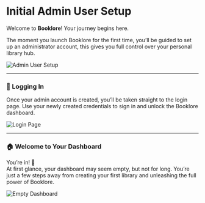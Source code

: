 # Initial Admin User Setup

Welcome to **Booklore**! Your journey begins here.

The moment you launch Booklore for the first time, you’ll be guided to set up an administrator account, this gives you full control over your personal library hub.

![Admin User Setup](/img/initial-setup/admin-user.jpg)

---

### 🔐 Logging In

Once your admin account is created, you’ll be taken straight to the login page. Use your newly created credentials to sign in and unlock the Booklore dashboard.

![Login Page](/img/initial-setup/login.jpg)

---

### 🏠 Welcome to Your Dashboard

You’re in! 🙌  
At first glance, your dashboard may seem empty, but not for long. You’re just a few steps away from creating your first library and unleashing the full power of Booklore.

![Empty Dashboard](/img/initial-setup/empty-dashboard.jpg)